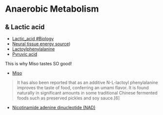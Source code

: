 # Anaerobic Metabolism
## & Lactic acid
- [Lactic_acid #Biology](https://en.wikipedia.org/wiki/Lactic_acid#Biology)
- [Neural tissue energy source](https://en.wikipedia.org/wiki/Lactic_acid#Neural_tissue_energy_source))
- [Lactoylphenylalanine](https://en.wikipedia.org/wiki/Lac-Phe)
- [Pyruvic acid](https://en.wikipedia.org/wiki/Pyruvic_acid)

This is why Miso tastes SO good!
- [Miso](https://en.wikipedia.org/wiki/Miso)
> It has also been reported that as an additive N-L-lactoyl phenylalanine improves the taste of food, conferring an umami flavor. It is found naturally in significant amounts in some traditional Chinese fermented foods such as preserved pickles and soy sauce.[6]

- [Nicotinamide adenine dinucleotide (NAD)](https://en.wikipedia.org/wiki/Nicotinamide_adenine_dinucleotide)

